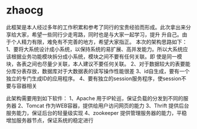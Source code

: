 zhaocg
======
此框架是本人经过多年的工作积累和参考了同行的宝贵经验而形成。此次拿出来分享给大家，希望一些同行少走弯路，同时也是与大家一起学习，提升
升自己。由于个人精力有限，难免有不完善的地方，希望大家指正。
本次的架构思路如下：
1、要将大系统设计成小系统，以保持系统的易扩展、高并发能力。所以大系统应该根据业务功能模块拆分成小系统，模块之间不要有任何关联。即
使是同一模块，各表之间也尽量少关联，本人建议不要任何关联。
2、对于数据较大的表要能分库分表存放，数据库对于大数据表的读写操作性能很差
3、id自生成，要有一个独立的专门生成ID的应用程序。
4、要有独立的session服务程序，使session不要与容器相关

此架构需要用到如下软件：
1、Apache 用于IP轮巡，保证负载的分发到不同的服务器
2、Tomcat 作为WEB容器，提供给用户访问网页的能力
3、Thrift 提供后台服务能力，保证后台的轻量级实现
4、zookeeper 提供管理服务器的能力，平稳增加服务器节点，保证系统的稳定进行


